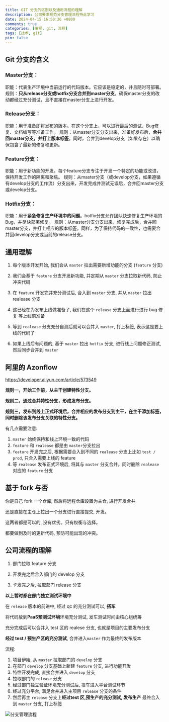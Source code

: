 ```yaml
---
title: GIT 分支的区别以及通用流程的理解
description: 公司要求规范分支管理流程特此学习
date: 2024-04-15 16:50:26 +0800
comments: true
categories: [编程, git, 流程]
tags: [技术, git]
pin: false 
---
```


## Git 分支的含义

### Master分支：

职能：代表生产环境中当前运行的代码版本。它应该是稳定的，并且随时可部署。
规则：**只从release分支或hotfix分支合并到master分支**。确保master分支的改动都经过充分测试，且不直接在master分支上进行开发。

### Release分支：

职能：用于准备即将发布的版本。在这个分支上，可以进行最后的测试、Bug修复、文档编写等准备工作。
规则：从master分支分支出来，准备好发布后，**合并回master分支，并打上版本标签**。同时，合并到develop分支（如果存在）以确保包含了最新的修复和更新。

### Feature分支：

职能：用于新功能的开发。每个feature分支专注于开发一个特定的功能或改进，保持开发工作的隔离和聚焦。
规则：从master分支（或develop分支，如果遵循有develop分支的工作流）分支出来，开发完成并测试无误后，合并回master分支或develop分支。

### Hotfix分支：

职能：用于**紧急修复生产环境中的问题**。hotfix分支允许团队快速修复生产环境的Bug，并尽快部署修复。
规则：从master分支分支出来，修复完成后，合并回master分支，并打上相应的版本标签。同样，为了保持代码的一致性，也需要合并回develop分支或当前的release分支。





## 通用理解

1. 每个版本开发开始, 我们会从 `master` 拉出需要新增功能的分支 (`feature` 分支)

2. 我们会基于 `feature` 分支开发新功能, 并定期从 `master` 分支拉取新代码, 防止冲突代码
3. 在 `feature` 开发完并充分测试后, 合入到 `master` 分支, 并从 `master` 拉出 realease 分支
4. 这已经在为发布上线做准备了, 我们在这个 `release` 分支上面进行进行 bug 修复 等上线前准备
5. 等到 `realease` 分支充分自测后就可以合并入 `master`, 打上标签, 表示这是要上线的代码了
6. 如果上线后有问题的, 基于 `master` 拉出 `hotfix` 分支, 进行线上问题修正测试, 然后同步合并到 `master`



## 阿里的 Azonflow

https://developer.aliyun.com/article/573549

**规则一，开始工作前，从主干创建特性分支。**

**规则二，通过合并特性分支，形成发布分支。**

**规则三，发布到线上正式环境后，合并相应的发布分支到主干，在主干添加标签，同时删除该发布分支关联的特性分支。**



有几点需要注意:

1. `master` 始终保持和线上环境一致的代码
2. `feature` 和 `realease` 都是由 `master`分支拉出
3. `feature` 开发完之后, 根据需要合入到不同的 `realease` 分支上比如 `test / prod`, 只合入需要上线的 feature
4. 等 `realease` 发布正式环境后, 将其与 `master` 分支合并。同时删除 `realease` 对应的 `feature` 分支



## 基于 fork 与否

你是自己 fork 一个仓库, 然后将远程仓库设置为主仓, 进行开发合并

还是直接在主仓上拉出一个分支进行直接提交, 开发。

这两者都是可以的, 没有优劣。只有权衡与选择。

都要做到及时的更新代码, 预防可能出现的冲突。



## 公司流程的理解

1. 部门拉取 feature 分支

2. 开发完之后合入部门的 develop 分支

3. 卡发完之后, 拉取部门 release 分支

**以上暂时都在部门独立测试环境中**

在 `release` 版本的前进中, 经过 qc 的充分测试可以, **搭车**

将代码放到**PaaS预测试环境**环境充分测试, 发车测试时间由核心组统筹

充分完成后可以合并入 test 区的 realese 分支, 也就是项目的主要发布分支

**经过 test / 预生产区的充分测试**, 合并进入`master` 作为最终的发布版本



流程: 

1. 项目伊始, 从 `master` 拉取部门的 `develop` 分支
2. 在部门 `develop` 分支基础上新建 `feature` 分支, 进行功能开发
3. 特性开发完成, 直接合并进入 `develop` 分支
4. 拉取部门的 `release` 分支
5. 经过部门独立验证环境充分测试后, 搭车进入平台测试环节
6. 经过充分平台, 满足合并进入主项目 `release` 分支的条件
7. 然后再主 `release` 分支上**经过test 区,预生产的充分测试, 发布生产** 最终合入到 `master` 分支, 打上标签

![分支管理流程](https://bucket-picbed.oss-cn-shanghai.aliyuncs.com/img/%E5%88%86%E6%94%AF%E7%AE%A1%E7%90%86%E6%B5%81%E7%A8%8B.jpg)
